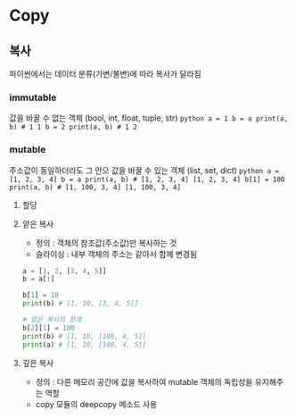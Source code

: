 # Copy
## 복사
파이썬에서는 데이터 분류(가변/불변)에 따라 복사가 달라짐

### immutable
값을 바꿀 수 없는 객체 (bool, int, float, tuple, str)
    ```python
    a = 1
    b = a
    print(a, b) # 1 1
    b = 2
    print(a, b) # 1 2
    ```
### mutable
주소값이 동일하더라도 그 안으 값을 바꿀 수 있는 객체 (list, set, dict)
    ```python
    a = [1, 2, 3, 4]
    b = a
    print(a, b) # [1, 2, 3, 4] [1, 2, 3, 4]
    b[1] = 100
    print(a, b) # [1, 100, 3, 4] [1, 100, 3, 4]
    ```
1. 할당
2. 얕은 복사
    - 정의 : 객체의 참조값(주소값)만 복사하는 것
    - 슬라이싱 : 내부 객체의 주소는 같아서 함께 변경됨
    
    ```python
    a = [1, 2, [3, 4, 5]]
    b = a[:]
    
    b[1] = 10
    print(b) # [1, 10, [3, 4, 5]]
    
    # 얕은 복사의 한계
    b[2][1] = 100
    print(b) # [1, 10, [100, 4, 5]]
    print(a) # [1, 10, [100, 4, 5]]
    ```
    
3. 깊은 복사
    - 정의 : 다른 메모리 공간에 값을 복사하여 mutable 객체의 독립성을 유지해주는 역할
    - copy 모듈의 deepcopy 메소드 사용